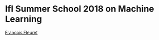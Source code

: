 # IfI Summer School 2018 on Machine Learning
[Francois Fleuret](http://www.idiap.ch/~fleuret/index.html)

